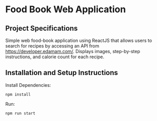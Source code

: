 # Food Book Web Application

## Project Specifications

Simple web food-book application using ReactJS that allows users to search for recipes by accessing an API from https://developer.edamam.com/. Displays images, step-by-step instructions, and calorie count for each recipe.

## Installation and Setup Instructions

Install Dependencies:

`npm install`

Run:

`npm run start`
